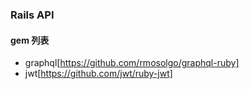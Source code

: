 ### Rails API

#### gem 列表

* graphql[https://github.com/rmosolgo/graphql-ruby]
* jwt[https://github.com/jwt/ruby-jwt]